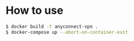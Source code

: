 # How to use
```sh
$ docker build -t anyconnect-vpn .
$ docker-compose up --abort-on-container-exit
```
